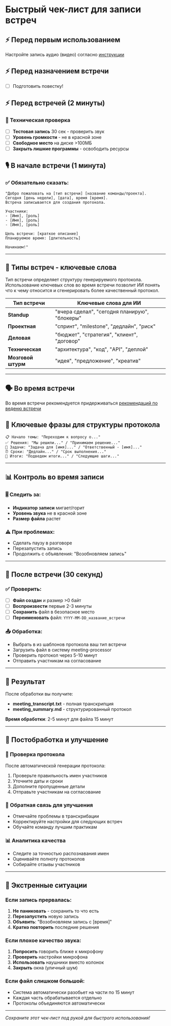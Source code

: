 # Быстрый чек-лист для записи встреч

## ⚡  Перед первым использованием
Настройте запись аудио (видео) согласно [инструкции](./setup) 

## ⚡ Перед назначением встречи
- [ ] Подготовить повестку!

## ⚡ Перед встречей (2 минуты)

### 🔧 Техническая проверка
- [ ] **Тестовая запись** 30 сек - проверить звук
- [ ] **Уровень громкости** - не в красной зоне
- [ ] **Свободное место** на диске >100МБ
- [ ] **Закрыть лишние программы** - освободить ресурсы

## 🎙️ В начале встречи (1 минута)

### ✅ Обязательно сказать:
```
"Добро пожаловать на [тип встречи] [название команды/проекта].
Сегодня [день недели], [дата], время [время].
Встреча записывается для создания протокола.

Участники:
- [Имя], [роль]
- [Имя], [роль]
- [Имя], [роль]

Цель встречи: [краткое описание]
Планируемое время: [длительность]

Начинаем!"
```
---

## 🎯 Типы встреч - ключевые слова
Тип встречи определяет структуру генерируемого протокола.
Использование ключевых слов во время встречи позволит ИИ понять что к чему относится и сгенерировать более качественный протокол.

| Тип встречи | Ключевые слова для ИИ |
|-------------|----------------------|
| **Standup** | "вчера сделал", "сегодня планирую", "блокеры" |
| **Проектная** | "спринт", "milestone", "дедлайн", "риск" |
| **Деловая** | "бюджет", "стратегия", "клиент", "договор" |
| **Техническая** | "архитектура", "код", "API", "деплой" |
| **Мозговой штурм** | "идея", "предложение", "креатив" |

---

## 🗣️ Во время встречи
Во время встречи рекомендуется придерживаться [рекомендаций по веденю встречи](./guidelines)

## 🎯 Ключевые фразы для структуры протокола

```
📋 Начало темы: "Переходим к вопросу о..."
✅ Решения: "Мы решили..." / "Принимаем решение..."
📝 Задачи: "Задача для [имя]..." / "Ответственный - [имя]..."
⏰ Сроки: "Дедлайн..." / "Срок выполнения..."
🔄 Итоги: "Подведем итоги..." / "Следующие шаги..."
```
---

## 📊 Контроль во время записи

### 🎚️ Следить за:
- **Индикатор записи** мигает/горит
- **Уровень звука** не в красной зоне
- **Размер файла** растет

### ⚠️ При проблемах:
- Сделать паузу в разговоре
- Перезапустить запись
- Продолжить с объявления: "Возобновляем запись"

---

## 📁 После встречи (30 секунд)

### ✅ Проверить:
- [ ] **Файл создан** и размер >0 байт
- [ ] **Воспроизвести** первые 2-3 минуты
- [ ] **Сохранить** файл в безопасное место
- [ ] **Переименовать** файл: `YYYY-MM-DD_название_встречи`

### 📤 Обработка:
- Выбрать в из шаблонов протокола ваш тип встречи
- Загрузить файл в систему meeting-processor
- Проверить протокол через 5-10 минут
- Отправить участникам на согласование

---

## 🎯 Результат

После обработки вы получите:
- **meeting_transcript.txt** - полная транскрипция
- **meeting_summary.md** - структурированный протокол

**Время обработки**: 2-5 минут для файла 15 минут

---

## 🔄 Постобработка и улучшение

### 📝 Проверка протокола
После автоматической генерации протокола:
1. Проверьте правильность имен участников
2. Уточните даты и сроки
3. Дополните пропущенные детали
4. Отправьте участникам на согласование

### 🎯 Обратная связь для улучшения
- Отмечайте проблемы в транскрибации
- Корректируйте настройки для следующих встреч
- Обучайте команду лучшим практикам

### 📊 Аналитика качества
- Следите за точностью распознавания имен
- Оценивайте полноту протоколов
- Собирайте отзывы участников

---

## 🚨 Экстренные ситуации

### Если запись прервалась:
1. **Не паниковать** - сохранить то что есть
2. **Перезапустить** новую запись
3. **Объявить**: "Возобновляем запись с [время]"
4. **Кратко повторить** последние решения

### Если плохое качество звука:
1. **Попросить** говорить ближе к микрофону
2. **Проверить** настройки микрофона
3. **Использовать** наушники вместо колонок
4. **Закрыть** окна (уличный шум)

### Если файл слишком большой:
- Система автоматически разобьет на части по 15 минут
- Каждая часть обрабатывается отдельно
- Протоколы объединяются автоматически

---

*Сохраните этот чек-лист под рукой для быстрого использования!*
